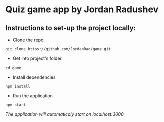 Quiz game app by Jordan Radushev 
===================

## Instructions to set-up the project locally:

* Clone the repo 
```
git clone https://github.com/JordanRad/game.git
```

* Get into project's folder 
```
cd game
```

* Install dependencies 
```
npm install
```


* Run the application 
```
npm start
```
*The application will automaticaly start on localhost:3000*
